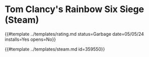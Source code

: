 # Tom Clancy's Rainbow Six Siege (Steam)
{{#template ../templates/rating.md status=Garbage date=05/05/24 installs=Yes opens=No}}

{{#template ../templates/steam.md id=359550}}